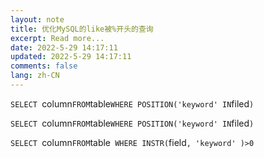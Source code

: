 ```yaml
---
layout: note
title: 优化MySQL的like被%开头的查询
excerpt: Read more...
date: 2022-5-29 14:17:11
updated: 2022-5-29 14:17:11
comments: false
lang: zh-CN
---
```


`SELECT `column` FROM `table` WHERE POSITION('keyword' IN `filed`)`

`SELECT `column` FROM `table` WHERE POSITION('keyword' IN `filed`)`

`SELECT `column` FROM `table` WHERE INSTR(`field`, 'keyword' )>0 `
  